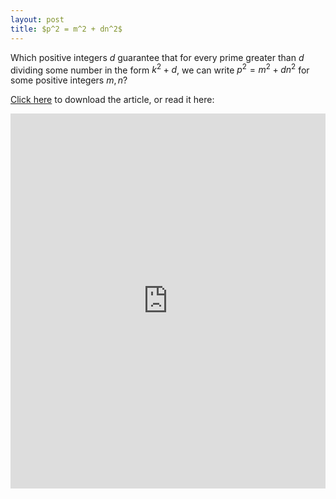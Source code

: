 ```yaml
---
layout: post
title: $p^2 = m^2 + dn^2$
---
```


Which positive integers $d$ guarantee that for every prime greater than $d$ dividing some number in the form $k^2+d$, we can write $p^2=m^2+dn^2$ for some positive integers $m,n$?

<a href="https://raw.githubusercontent.com/Tristanchaang/tristanchaang.github.io/main/downloads/p^2=m^2+dn^2.pdf" download>Click here</a> to download the article, or read it here:

<embed src="https://drive.google.com/viewerng/
viewer?embedded=true&url=http://tristanchaang.github.io/downloads/p^2=m^2+dn^2.pdf" type="application/pdf" width="100%" height="600px" />